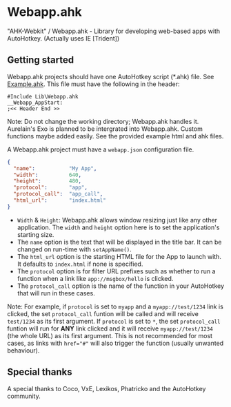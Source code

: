 # Webapp.ahk
"AHK-Webkit" / Webapp.ahk - Library for developing web-based apps with AutoHotkey. (Actually uses IE [Trident])  
  
## Getting started
Webapp.ahk projects should have one AutoHotkey script (*.ahk) file. See [Example.ahk](src/Example.ahk). This file must have the following in the header:  
  
```AHK
#Include Lib\Webapp.ahk
__Webapp_AppStart:
;<< Header End >>
```  
  
Note: Do not change the working directory; Webapp.ahk handles it. Aurelain's Exo is planned to be intergrated into Webapp.ahk. Custom functions maybe added easily. See the provided example html and ahk files.  
  
A Webapp.ahk project must have a `webapp.json` configuration file.  
  
```JSON
{
  "name":           "My App",
  "width":          640,
  "height":         480,
  "protocol":       "app",
  "protocol_call":  "app_call",
  "html_url":       "index.html"
}
```

- `Width` & `Height`: Webapp.ahk allows window resizing just like any other application. The `width` and `height` option here is to set the application's starting size.
- The `name` option is the text that will be displayed in the title bar. It can be changed on run-time with `setAppName()`. 
- The `html_url` option is the starting HTML file for the App to launch with. It defaults to `index.html` if none is specified.
- The `protocol` option is for filter URL prefixes such as whether to run a function when a link like `app://msgbox/hello` is clicked. 
- The `protocol_call` option is the name of the function in your AutoHotkey that will run in these cases.  

Note: For example, if `protocol` is set to `myapp` and a `myapp://test/1234` link is clicked, the set `protocol_call` funtion will be called and will receive `test/1234` as its first argument. If `protocol` is set to `*`, the set `protocol_call` funtion will run for **ANY** link clicked and it will receive `myapp://test/1234` (the whole URL) as its first argument. This is not recommended for most cases, as links with `href="#"` will also trigger the function (usually unwanted behaviour).  
  
## Special thanks
A special thanks to Coco, VxE, Lexikos, Phatricko and the AutoHotkey community.